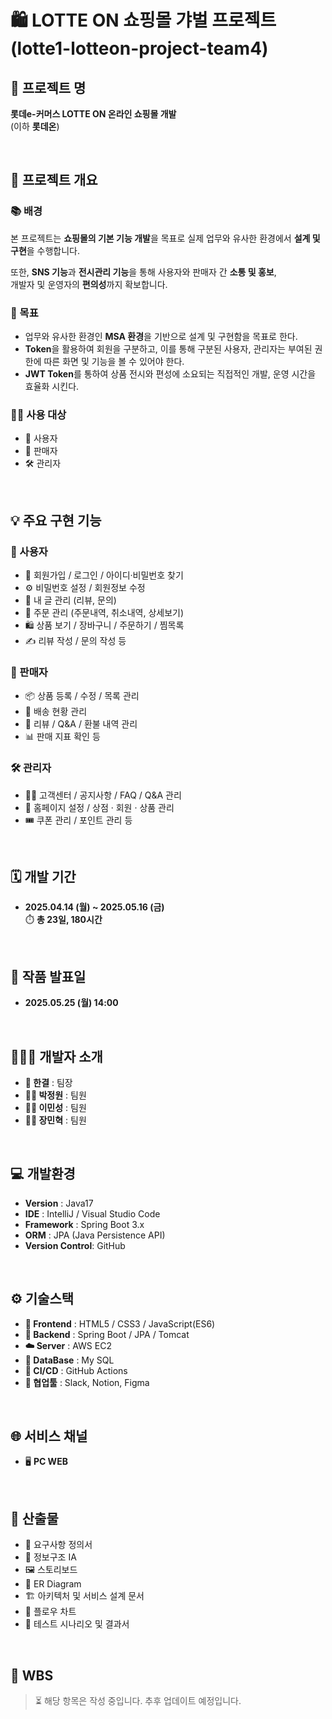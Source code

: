# 🛍️ LOTTE ON 쇼핑몰 갸벌 프로젝트 (lotte1-lotteon-project-team4)

## 📌 프로젝트 명
**롯데e-커머스 LOTTE ON 온라인 쇼핑몰 개발**  
(이하 **롯데온**)  

<br/>

## 📖 프로젝트 개요

### 📚 배경
본 프로젝트는 **쇼핑몰의 기본 기능 개발**을 목표로 실제 업무와 유사한 환경에서 **설계 및 구현**을 수행합니다.  

또한, **SNS 기능**과 **전시관리 기능**을 통해 사용자와 판매자 간 **소통 및 홍보**,  
개발자 및 운영자의 **편의성**까지 확보합니다.

### 🎯 목표
 - 업무와 유사한 환경인 **MSA 환경**을 기반으로 설계 및 구현함을 목표로 한다.
 - **Token**을 활용하여 회원을 구분하고, 이를 통해 구분된 사용자, 관리자는 부여된 권한에 따른 화면 및 기능을 볼 수 있어야 한다.
 - **JWT Token**를 통하여 상품 전시와 편성에 소요되는 직접적인 개발, 운영 시간을 효율화 시킨다.

### 👨‍🏫 사용 대상
 - 👤 사용자
 - 🛒 판매자
 - 🛠️ 관리자
<br/>

## 💡 주요 구현 기능

### 👤 사용자
- 🔐 회원가입 / 로그인 / 아이디·비밀번호 찾기
- ⚙️ 비밀번호 설정 / 회원정보 수정
- 📄 내 글 관리 (리뷰, 문의)
- 🧾 주문 관리 (주문내역, 취소내역, 상세보기)
- 🛍️ 상품 보기 / 장바구니 / 주문하기 / 찜목록
- ✍️ 리뷰 작성 / 문의 작성 등 
   
### 🛒 판매자
- 📦 상품 등록 / 수정 / 목록 관리
- 🚚 배송 현황 관리
- 📝 리뷰 / Q&A / 환불 내역 관리
- 📊 판매 지표 확인 등 

### 🛠️ 관리자
- 🧑‍💻 고객센터 / 공지사항 / FAQ / Q&A 관리
- 🏪 홈페이지 설정 / 상점 · 회원 · 상품 관리
- 🎟️ 쿠폰 관리 / 포인트 관리 등
<br/>

## 🗓️ 개발 기간
- **2025.04.14 (월) ~ 2025.05.16 (금)**  
  ⏱️ **총 23일, 180시간**
<br/>

## 📣 작품 발표일
- **2025.05.25 (월) 14:00**
<br/>
  
## 🧑‍🤝‍🧑 개발자 소개
 - **👑 한결** : 팀장
 - **👨‍💻 박정원** : 팀원
 - **👨‍💻 이민성** : 팀원
 - **👨‍💻 장민혁** : 팀원
<br/>

## 💻 개발환경
 - **Version** : Java17
 - **IDE** : IntelliJ / Visual Studio Code
 - **Framework** : Spring Boot 3.x
 - **ORM** : JPA (Java Persistence API)
- **Version Control**: GitHub
<br/>

 ## ⚙️ 기술스택
 - **🎨 Frontend** : HTML5 / CSS3 / JavaScript(ES6)
 - **🔧 Backend** : Spring Boot / JPA / Tomcat
 - **☁️ Server** : AWS EC2
 - **💾 DataBase** : My SQL
-  **📡 CI/CD** : GitHub Actions
-  **🧰 협업툴** : Slack, Notion, Figma
<br/>

## 🌐 서비스 채널 
 - 🖥️ **PC WEB**
<br/>

## 📂 산출물
 - 📝 요구사항 정의서
 - 🧭 정보구조 IA
 - 🖼️ 스토리보드
 - 🔗 ER Diagram
 - 🏗️ 아키텍처 및 서비스 설계 문서
 - 🔁 플로우 차트
 - 🧪 테스트 시나리오 및 결과서
<br/>

## 📌 WBS
> ⏳ 해당 항목은 작성 중입니다. 추후 업데이트 예정입니다.
